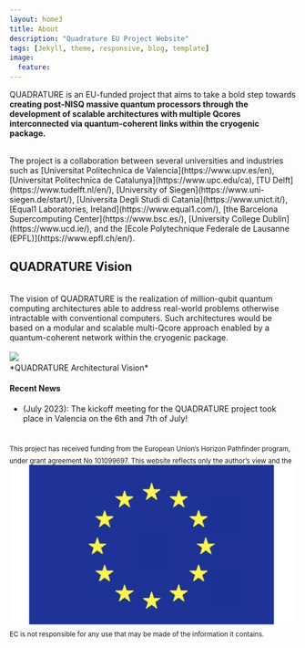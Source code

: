 ```yaml
---
layout: home3
title: About
description: "Quadrature EU Project Website"
tags: [Jekyll, theme, responsive, blog, template]
image: 
  feature: 
---
```

<!---

-->


QUADRATURE is an EU-funded project that aims to take a bold step towards **creating post-NISQ massive quantum processors through the development of scalable architectures with multiple Qcores interconnected via quantum-coherent links within the cryogenic package.**

<br />
The project is a collaboration between several universities and industries such as [Universitat Politechnica de Valencia](https://www.upv.es/en), [Universitat Politechnica de Catalunya](https://www.upc.edu/ca), [TU Delft](https://www.tudelft.nl/en/), [University of Siegen](https://www.uni-siegen.de/start/), [Universita Degli Studi di Catania](https://www.unict.it/), [Equal1 Laboratories, Ireland](https://www.equal1.com/), [the Barcelona Supercomputing Center](https://www.bsc.es/), [University College Dublin](https://www.ucd.ie/), and the [Ecole Polytechnique Federale de Lausanne (EPFL)](https://www.epfl.ch/en/). 


## QUADRATURE Vision
<br/>
The vision of QUADRATURE is the realization of million-qubit quantum computing architectures able to address real-world problems otherwise intractable with conventional computers. Such architectures would be based on a modular and scalable multi-Qcore approach enabled by a quantum-coherent network within the cryogenic package.
<br/>
<br/>
<img src="images/‎quadrature_vision.png"/>
<br/>
*QUADRATURE Architectural Vision*

#### Recent News

+ (July 2023): The kickoff meeting for the QUADRATURE project took place in Valencia on the 6th and 7th of July!




<!---
-->


<br />
<sub>This project has received funding from the European Union’s Horizon Pathfinder program, under grant agreement No  101099697. <img align="left" src="images/‎EU_logo.‎001.png">This website reflects only the author’s view and the EC is not responsible for any use that may be made of the information it contains. </sub>

<br />

